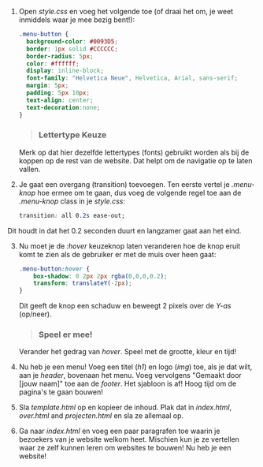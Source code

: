 1. Open *style.css* en voeg het volgende toe (of draai het om, je weet inmiddels waar je mee bezig bent!):
    ```css
    .menu-button {
      background-color: #0093D5;
      border: 1px solid #CCCCCC;
      border-radius: 5px;
      color: #ffffff;
      display: inline-block;
      font-family: "Helvetica Neue", Helvetica, Arial, sans-serif;
      margin: 5px;
      padding: 5px 10px;
      text-align: center;
      text-decoration:none;
    }
    ```
    > ### Lettertype Keuze
    Merk op dat hier dezelfde lettertypes (fonts) gebruikt worden als bij de koppen op de rest van de website. Dat helpt om de navigatie op te laten vallen.

2. Je gaat een overgang (transition) toevoegen. Ten eerste vertel je *.menu-knop* hoe ermee om te gaan, dus voeg de volgende regel toe aan de *.menu-knop* class in je *style.css*:
    ```css
    transition: all 0.2s ease-out;
    ```
  Dit houdt in dat het 0.2 seconden duurt en langzamer gaat aan het eind.

3. Nu moet je de *:hover* keuzeknop laten veranderen hoe de knop eruit komt te zien als de gebruiker er met de muis over heen gaat: 
    ```css
    .menu-button:hover {
        box-shadow: 0 2px 2px rgba(0,0,0,0.2);
        transform: translateY(-2px);
    }
    ```
    Dit geeft de knop een schaduw en beweegt 2 pixels over de *Y-as* (op/neer).
    > ### Speel er mee!
      Verander het gedrag van *hover*. Speel met de grootte, kleur en tijd!

4. Nu heb je een menu! Voeg een titel (*h1*) en logo (*img*) toe, als je dat wilt, aan je *header*, bovenaan het menu. Voeg vervolgens "Gemaakt door [jouw naam]" toe aan de *footer*. Het sjabloon is af! Hoog tijd om de pagina's te gaan bouwen!

5. Sla *template.html* op en kopieer de inhoud. Plak dat in *index.html*, *over.html* and *projecten.html* en sla ze allemaal op.

6. Ga naar *index.html* en voeg een paar paragrafen toe waarin je bezoekers van je website welkom heet. Mischien kun je ze vertellen waar ze zelf kunnen leren om websites te bouwen! Nu heb je een website!
